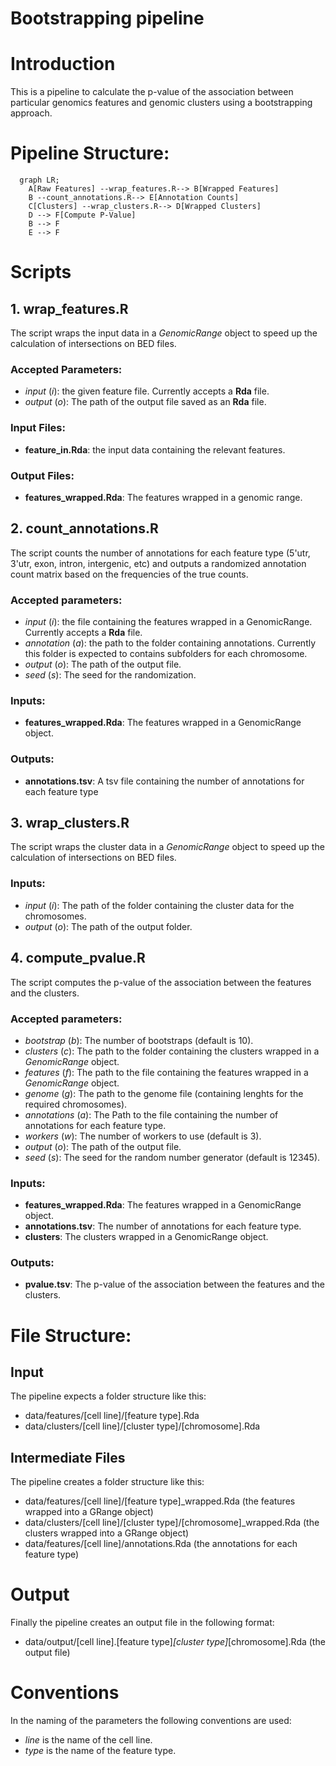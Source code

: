 # Bootstrapping pipeline

# Introduction
This is a pipeline to calculate the p-value of the association between particular genomics features and genomic clusters using a bootstrapping approach.

# Pipeline Structure:
```mermaid
  graph LR;
    A[Raw Features] --wrap_features.R--> B[Wrapped Features]
    B --count_annotations.R--> E[Annotation Counts] 
    C[Clusters] --wrap_clusters.R--> D[Wrapped Clusters]
    D --> F[Compute P-Value]
    B --> F
    E --> F
```

# Scripts
## 1. wrap_features.R 
The script wraps the input data in a *GenomicRange* object to speed up the calculation of intersections on BED files.

### Accepted Parameters:
- *input* (*i*): the given feature file. Currently accepts a **Rda** file.
- *output* (*o*): The path of the output file saved as an **Rda** file.

### Input Files:
- __feature_in.Rda__: the input data containing the relevant features.

### Output Files:
- __features_wrapped.Rda__: The features wrapped in a genomic range.

## 2. count_annotations.R
The script counts the number of annotations for each feature type (5'utr, 3'utr, exon, intron, intergenic, etc) and outputs a randomized annotation count matrix based on the frequencies of the true counts.

### Accepted parameters:
- *input* (*i*): the file containing the features wrapped in a GenomicRange. Currently accepts a **Rda** file.
- *annotation* (*a*): the path to the folder containing annotations. Currently this folder is expected to contains subfolders for each chromosome.
- *output* (*o*): The path of the output file.
- *seed* (*s*): The seed for the randomization.

### Inputs:
- __features_wrapped.Rda__: The features wrapped in a GenomicRange object.

### Outputs: 
- __annotations.tsv__: A tsv file containing the number of annotations for each feature type

## 3. wrap_clusters.R
The script wraps the cluster data in a *GenomicRange* object to speed up the calculation of intersections on BED files.

### Inputs:
- *input* (*i*): The path of the folder containing the cluster data for the chromosomes.
- *output* (*o*): The path of the output folder.

## 4. compute_pvalue.R
The script computes the p-value of the association between the features and the clusters.

### Accepted parameters:
- *bootstrap* (*b*): The number of bootstraps (default is 10).
- *clusters* (*c*): The path to the folder containing the clusters wrapped in a *GenomicRange* object.
- *features* (*f*): The path to the file containing the features wrapped in a *GenomicRange* object.
- *genome* (*g*): The path to the genome file (containing lenghts for the required chromosomes).
- *annotations* (*a*): The Path to the file containing the number of annotations for each feature type.
- *workers* (*w*): The number of workers to use (default is 3).
- *output* (*o*): The path of the output file.
- *seed* (*s*): The seed for the random number generator (default is 12345).

### Inputs:
- __features_wrapped.Rda__: The features wrapped in a GenomicRange object.
- __annotations.tsv__: The number of annotations for each feature type.
- **clusters**: The clusters wrapped in a GenomicRange object.

### Outputs:
- __pvalue.tsv__: The p-value of the association between the features and the clusters.

# File Structure:
## Input
The pipeline expects a folder structure like this:
- data/features/[cell line]/[feature type].Rda
- data/clusters/[cell line]/[cluster type]/[chromosome].Rda

## Intermediate Files
The pipeline creates a folder structure like this:
- data/features/[cell line]/[feature type]_wrapped.Rda (the features wrapped into a GRange object)
- data/clusters/[cell line]/[cluster type]/[chromosome]_wrapped.Rda (the clusters wrapped into a GRange object)
- data/features/[cell line]/annotations.Rda (the annotations for each feature type)

# Output
Finally the pipeline creates an output file in the following format:
- data/output/[cell line].[feature type]_[cluster type]_[chromosome].Rda (the output file)

# Conventions
In the naming of the parameters the following conventions are used:
- *line* is the name of the cell line.
- *type* is the name of the feature type.